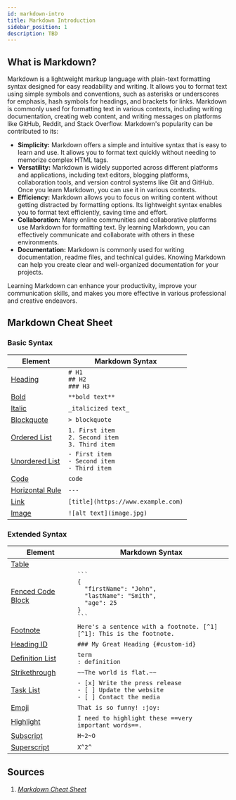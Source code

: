 ```yaml
---
id: markdown-intro
title: Markdown Introduction
sidebar_position: 1
description: TBD
---
```


## What is Markdown?

Markdown is a lightweight markup language with plain-text formatting syntax designed for easy readability and writing. It allows you to format text using simple symbols and conventions, such as asterisks or underscores for emphasis, hash symbols for headings, and brackets for links. Markdown is commonly used for formatting text in various contexts, including writing documentation, creating web content, and writing messages on platforms like GitHub, Reddit, and Stack Overflow. Markdown's popularity can be contributed to its:

- **Simplicity:** Markdown offers a simple and intuitive syntax that is easy to learn and use. It allows you to format text quickly without needing to memorize complex HTML tags.
- **Versatility:** Markdown is widely supported across different platforms and applications, including text editors, blogging platforms, collaboration tools, and version control systems like Git and GitHub. Once you learn Markdown, you can use it in various contexts.
- **Efficiency:** Markdown allows you to focus on writing content without getting distracted by formatting options. Its lightweight syntax enables you to format text efficiently, saving time and effort.
- **Collaboration:** Many online communities and collaborative platforms use Markdown for formatting text. By learning Markdown, you can effectively communicate and collaborate with others in these environments.
- **Documentation:** Markdown is commonly used for writing documentation, readme files, and technical guides. Knowing Markdown can help you create clear and well-organized documentation for your projects.

Learning Markdown can enhance your productivity, improve your communication skills, and makes you more effective in various professional and creative endeavors.

## Markdown Cheat Sheet

### Basic Syntax

| Element | Markdown Syntax |
| ---- | ---------- |
| [Heading](https://www.markdownguide.org/basic-syntax/#headings) | `# H1`<br />`## H2`<br />`### H3` |
| [Bold](https://www.markdownguide.org/basic-syntax/#bold) | `**bold text**` |
| [Italic](https://www.markdownguide.org/basic-syntax/#italic) | `_italicized text_` |
| [Blockquote](https://www.markdownguide.org/basic-syntax/#blockquotes-1) | `> blockquote` |
| [Ordered List](https://www.markdownguide.org/basic-syntax/#ordered-lists) | `1. First item`<br /> `2. Second item`<br />`3. Third item` |
| [Unordered List](https://www.markdownguide.org/basic-syntax/#unordered-lists) | `- First item`<br />`- Second item`<br />`- Third item` |
| [Code](https://www.markdownguide.org/basic-syntax/#code)| `code` |
| [Horizontal Rule](https://www.markdownguide.org/basic-syntax/#horizontal-rules) |	`---` |
| [Link](https://www.markdownguide.org/basic-syntax/#links) | `[title](https://www.example.com)` |
| [Image](https://www.markdownguide.org/basic-syntax/#images-1) | `![alt text](image.jpg)` |

### Extended Syntax

| Element | Markdown Syntax |
| ---- | ---------- |
| [Table](https://www.markdownguide.org/extended-syntax/#tables) | |
| [Fenced Code Block](https://www.markdownguide.org/extended-syntax/#fenced-code-blocks) | ` ``` `<br /> `{`<br />`  "firstName": "John",`<br />`  "lastName": "Smith",`<br />`  "age": 25`<br />`}`<br /> ` ``` ` |
| [Footnote](https://www.markdownguide.org/extended-syntax/#footnotes) | `Here's a sentence with a footnote. [^1]`<br />`[^1]: This is the footnote.` |
| [Heading ID](https://www.markdownguide.org/extended-syntax/#heading-ids) | `### My Great Heading {#custom-id}` |
| [Definition List](https://www.markdownguide.org/extended-syntax/#definition-lists) | `term`<br />`: definition` |
| [Strikethrough](https://www.markdownguide.org/extended-syntax/#strikethrough) | `~~The world is flat.~~` |
| [Task List](https://www.markdownguide.org/extended-syntax/#task-lists) | `- [x] Write the press release`<br />`- [ ] Update the website`<br />`- [ ] Contact the media` |
| [Emoji](https://www.markdownguide.org/extended-syntax/#emoji) | `That is so funny! :joy:` |
| [Highlight](https://www.markdownguide.org/extended-syntax/#highlight) | `I need to highlight these ==very important words==.` |
| [Subscript](https://www.markdownguide.org/extended-syntax/#subscript) | `H~2~O` |
| [Superscript](https://www.markdownguide.org/extended-syntax/#superscript) | `X^2^` |

## Sources

1. <cite>[Markdown Cheat Sheet][1]</cite>

[1]: https://www.markdownguide.org/cheat-sheet/
